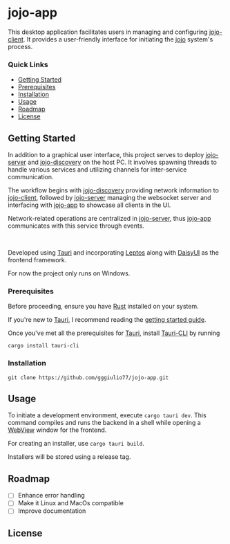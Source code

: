 # jojo-app

This desktop application facilitates users in managing and configuring [jojo-client](https://github.com/gggiulio77/jojo-client). It provides a user-friendly interface for initiating the [jojo](https://github.com/gggiulio77/jojo) system's process.

### Quick Links

- [Getting Started](#getting-started)
- [Prerequisites](#prerequisites)
- [Installation](#installation)
- [Usage](#usage)
- [Roadmap](#roadmap)
- [License](#license)

## Getting Started

In addition to a graphical user interface, this project serves to deploy [jojo-server](https://github.com/gggiulio77/jojo-server) and [jojo-discovery](https://github.com/gggiulio77/jojo-discovery) on the host PC. It involves spawning threads to handle various services and utilizing channels for inter-service communication.

The workflow begins with [jojo-discovery](https://github.com/gggiulio77/jojo-discovery) providing network information to [jojo-client](https://github.com/gggiulio77/jojo-client), followed by [jojo-server](https://github.com/gggiulio77/jojo-server) managing the websocket server and interfacing with [jojo-app](https://github.com/gggiulio77/jojo-app) to showcase all clients in the UI.

Network-related operations are centralized in [jojo-server](https://github.com/gggiulio77/jojo-server), thus [jojo-app](https://github.com/gggiulio77/jojo-app) communicates with this service through events.

<br>

Developed using [Tauri](https://tauri.app/) and incorporating [Leptos](https://leptos.dev/) along with [DaisyUI](https://daisyui.com/) as the frontend framework.

For now the project only runs on Windows.

### Prerequisites

Before proceeding, ensure you have [Rust](https://www.rust-lang.org/tools/install) installed on your system.

If you're new to [Tauri](https://tauri.app/), I recommend reading the [getting started guide](https://tauri.app/v1/guides/getting-started/prerequisites).

Once you've met all the prerequisites for [Tauri](https://tauri.app/), install [Tauri-CLI](https://tauri.app/v1/api/cli/) by running 

`cargo install tauri-cli`

### Installation

`git clone https://github.com/gggiulio77/jojo-app.git`

## Usage

To initiate a development environment, execute `cargo tauri dev`. This command compiles and runs the backend in a shell while opening a [WebView](https://tauri.app/v1/references/webview-versions/) window for the frontend.

For creating an installer, use `cargo tauri build`.

Installers will be stored using a release tag.

## Roadmap

- [ ] Enhance error handling
- [ ] Make it Linux and MacOs compatible
- [ ] Improve documentation

## License